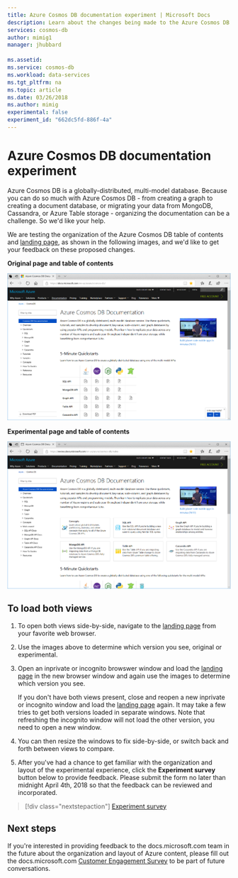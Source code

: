 ```yaml
---
title: Azure Cosmos DB documentation experiment | Microsoft Docs
description: Learn about the changes being made to the Azure Cosmos DB documentation and provide feedback
services: cosmos-db
author: mimig1
manager: jhubbard

ms.assetid: 
ms.service: cosmos-db
ms.workload: data-services
ms.tgt_pltfrm: na
ms.topic: article
ms.date: 03/26/2018
ms.author: mimig
experimental: false
experiment_id: "662dc5fd-886f-4a"
---
```

# Azure Cosmos DB documentation experiment

Azure Cosmos DB is a globally-distributed, multi-model database. Because you can do so much with Azure Cosmos DB - from creating a graph to creating a document database, or migrating your data from MongoDB, Cassandra, or Azure Table storage - organizing the documentation can be a challenge. So we'd like your help.

We are testing the organization of the Azure Cosmos DB table of contents and [landing page](https://docs.microsoft.com/en-us/azure/cosmos-db/), as shown in the following images, and we'd like to get your feedback on these proposed changes. 

**Original page and table of contents**

![View of the current landing page and the table of contents](./media/experiment/current-page.png)

**Experimental page and table of contents**

![View of the experimental landing page and table of contents](./media/experiment/new-page.png)

## To load both views

1. To open both views side-by-side, navigate to the [landing page](https://docs.microsoft.com/en-us/azure/cosmos-db/) from your favorite web browser. 
2. Use the images above to determine which version you see, original or experimental. 
3. Open an inprivate or incognito browswer window and load the [landing page](https://docs.microsoft.com/en-us/azure/cosmos-db/) in the new browser window and again use the images to determine which version you see. 

   If you don't have both views present, close and reopen a new inprivate or incognito window and load the [landing page](https://docs.microsoft.com/en-us/azure/cosmos-db/) again. It may take a few tries to get both versions loaded in separate windows. Note that refreshing the incognito window will not load the other version, you need to open a new window. 

4. You can then resize the windows to fix side-by-side, or switch back and forth between views to compare. 

5. After you've had a chance to get familiar with the organization and layout of the experimental experience, click the **Experiment survey** button below to provide feedback. Please submit the form no later than midnight April 4th, 2018 so that the feedback can be reviewed and incorporated. 

> [!div class="nextstepaction"]
> [Experiment survey](https://forms.office.com/Pages/ResponsePage.aspx?id=v4j5cvGGr0GRqy180BHbR7nNByCFnW1EvwkPlRiTC3hUMDJUV0w2RDdXSVFPN1UzOEY0S1QxMU5YQy4u)

## Next steps

If you're interested in providing feedback to the docs.microsoft.com team in the future about the organization and layout of Azure content, please fill out the docs.microsoft.com [Customer Engagement Survey](https://microsoft.qualtrics.com/jfe/form/SV_d51TkFVpyi7TBQ1) to be part of future conversations. 